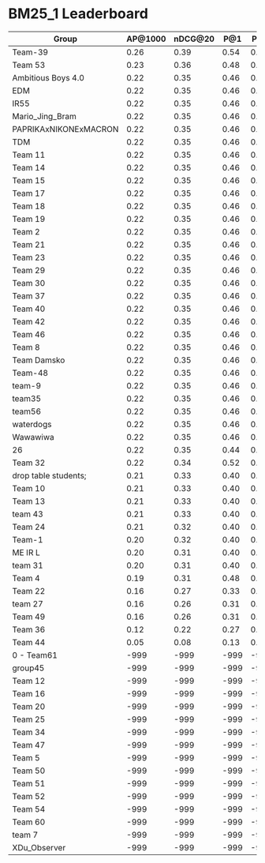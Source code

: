 # BM25_1 Leaderboard

| Group | AP@1000 | nDCG@20 | P@1 | P@5 |
|-----|-----|-----|-----|-----|
| Team-39 | 0.26 | 0.39 | 0.54 | 0.33 |
| Team 53 | 0.23 | 0.36 | 0.48 | 0.31 |
| Ambitious Boys 4.0 | 0.22 | 0.35 | 0.46 | 0.30 |
| EDM | 0.22 | 0.35 | 0.46 | 0.30 |
| IR55 | 0.22 | 0.35 | 0.46 | 0.30 |
| Mario_Jing_Bram | 0.22 | 0.35 | 0.46 | 0.30 |
| PAPRIKAxNIKONExMACRON | 0.22 | 0.35 | 0.46 | 0.30 |
| TDM | 0.22 | 0.35 | 0.46 | 0.30 |
| Team 11 | 0.22 | 0.35 | 0.46 | 0.30 |
| Team 14 | 0.22 | 0.35 | 0.46 | 0.30 |
| Team 15 | 0.22 | 0.35 | 0.46 | 0.30 |
| Team 17 | 0.22 | 0.35 | 0.46 | 0.30 |
| Team 18 | 0.22 | 0.35 | 0.46 | 0.30 |
| Team 19 | 0.22 | 0.35 | 0.46 | 0.30 |
| Team 2 | 0.22 | 0.35 | 0.46 | 0.30 |
| Team 21 | 0.22 | 0.35 | 0.46 | 0.30 |
| Team 23 | 0.22 | 0.35 | 0.46 | 0.30 |
| Team 29 | 0.22 | 0.35 | 0.46 | 0.30 |
| Team 30 | 0.22 | 0.35 | 0.46 | 0.30 |
| Team 37 | 0.22 | 0.35 | 0.46 | 0.30 |
| Team 40 | 0.22 | 0.35 | 0.46 | 0.30 |
| Team 42 | 0.22 | 0.35 | 0.46 | 0.30 |
| Team 46 | 0.22 | 0.35 | 0.46 | 0.30 |
| Team 8 | 0.22 | 0.35 | 0.46 | 0.30 |
| Team Damsko | 0.22 | 0.35 | 0.46 | 0.30 |
| Team-48 | 0.22 | 0.35 | 0.46 | 0.30 |
| team-9 | 0.22 | 0.35 | 0.46 | 0.30 |
| team35 | 0.22 | 0.35 | 0.46 | 0.30 |
| team56 | 0.22 | 0.35 | 0.46 | 0.30 |
| waterdogs | 0.22 | 0.35 | 0.46 | 0.30 |
| Wawawiwa | 0.22 | 0.35 | 0.46 | 0.30 |
| 26 | 0.22 | 0.35 | 0.44 | 0.30 |
| Team 32 | 0.22 | 0.34 | 0.52 | 0.31 |
| drop table students; | 0.21 | 0.33 | 0.40 | 0.30 |
| Team 10 | 0.21 | 0.33 | 0.40 | 0.30 |
| Team 13 | 0.21 | 0.33 | 0.40 | 0.30 |
| team 43 | 0.21 | 0.33 | 0.40 | 0.30 |
| Team 24 | 0.21 | 0.32 | 0.40 | 0.29 |
| Team-1 | 0.20 | 0.32 | 0.40 | 0.28 |
| ME IR L | 0.20 | 0.31 | 0.40 | 0.29 |
| team 31 | 0.20 | 0.31 | 0.40 | 0.29 |
| Team 4 | 0.19 | 0.31 | 0.48 | 0.28 |
| Team 22 | 0.16 | 0.27 | 0.33 | 0.26 |
| team 27 | 0.16 | 0.26 | 0.31 | 0.26 |
| Team 49 | 0.16 | 0.26 | 0.31 | 0.26 |
| Team 36 | 0.12 | 0.22 | 0.27 | 0.22 |
| Team 44 | 0.05 | 0.08 | 0.13 | 0.09 |
| 0 - Team61 | -999 | -999 | -999 | -999 |
| group45 | -999 | -999 | -999 | -999 |
| Team 12 | -999 | -999 | -999 | -999 |
| Team 16 | -999 | -999 | -999 | -999 |
| Team 20 | -999 | -999 | -999 | -999 |
| Team 25 | -999 | -999 | -999 | -999 |
| Team 34 | -999 | -999 | -999 | -999 |
| Team 47 | -999 | -999 | -999 | -999 |
| Team 5 | -999 | -999 | -999 | -999 |
| Team 50 | -999 | -999 | -999 | -999 |
| Team 51 | -999 | -999 | -999 | -999 |
| Team 52 | -999 | -999 | -999 | -999 |
| Team 54 | -999 | -999 | -999 | -999 |
| Team 60 | -999 | -999 | -999 | -999 |
| team 7 | -999 | -999 | -999 | -999 |
| XDu_Observer | -999 | -999 | -999 | -999 |

